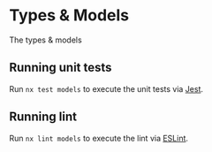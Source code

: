 # Types & Models

The types & models

## Running unit tests

Run `nx test models` to execute the unit tests via [Jest](https://jestjs.io).

## Running lint

Run `nx lint models` to execute the lint via [ESLint](https://eslint.org/).
